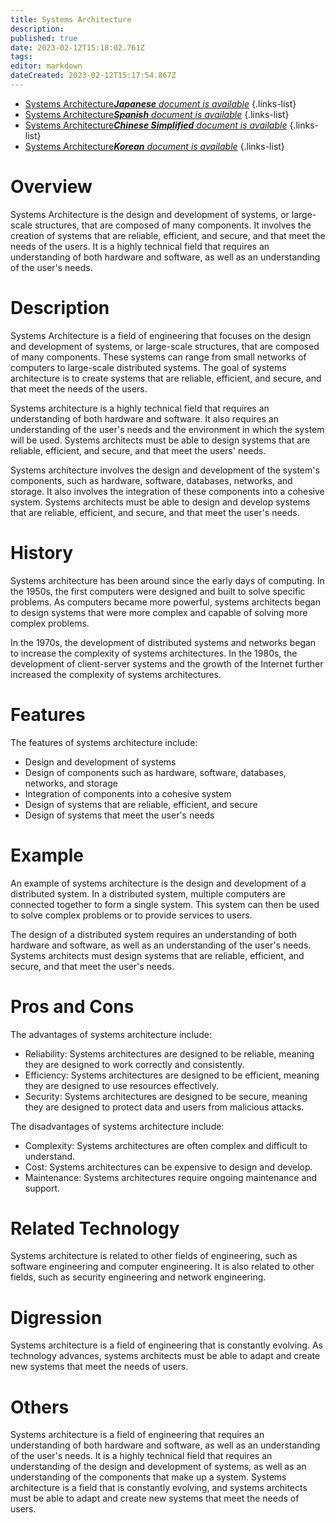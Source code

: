 ```yaml
---
title: Systems Architecture
description: 
published: true
date: 2023-02-12T15:18:02.761Z
tags: 
editor: markdown
dateCreated: 2023-02-12T15:17:54.867Z
---
```


- [Systems Architecture***Japanese** document is available*](/ja/Knowledge-base/Dictionary/systems-architecture)
{.links-list}
- [Systems Architecture***Spanish** document is available*](/es/Knowledge-base/Dictionary/systems-architecture)
{.links-list}
- [Systems Architecture***Chinese Simplified** document is available*](/zh/Knowledge-base/Dictionary/systems-architecture)
{.links-list}
- [Systems Architecture***Korean** document is available*](/ko/Knowledge-base/Dictionary/systems-architecture)
{.links-list}


# Overview
Systems Architecture is the design and development of systems, or large-scale structures, that are composed of many components. It involves the creation of systems that are reliable, efficient, and secure, and that meet the needs of the users. It is a highly technical field that requires an understanding of both hardware and software, as well as an understanding of the user's needs.

# Description
Systems Architecture is a field of engineering that focuses on the design and development of systems, or large-scale structures, that are composed of many components. These systems can range from small networks of computers to large-scale distributed systems. The goal of systems architecture is to create systems that are reliable, efficient, and secure, and that meet the needs of the users.

Systems architecture is a highly technical field that requires an understanding of both hardware and software. It also requires an understanding of the user's needs and the environment in which the system will be used. Systems architects must be able to design systems that are reliable, efficient, and secure, and that meet the users' needs.

Systems architecture involves the design and development of the system's components, such as hardware, software, databases, networks, and storage. It also involves the integration of these components into a cohesive system. Systems architects must be able to design and develop systems that are reliable, efficient, and secure, and that meet the user's needs.

# History
Systems architecture has been around since the early days of computing. In the 1950s, the first computers were designed and built to solve specific problems. As computers became more powerful, systems architects began to design systems that were more complex and capable of solving more complex problems.

In the 1970s, the development of distributed systems and networks began to increase the complexity of systems architectures. In the 1980s, the development of client-server systems and the growth of the Internet further increased the complexity of systems architectures.

# Features
The features of systems architecture include:

- Design and development of systems
- Design of components such as hardware, software, databases, networks, and storage
- Integration of components into a cohesive system
- Design of systems that are reliable, efficient, and secure
- Design of systems that meet the user's needs

# Example
An example of systems architecture is the design and development of a distributed system. In a distributed system, multiple computers are connected together to form a single system. This system can then be used to solve complex problems or to provide services to users.

The design of a distributed system requires an understanding of both hardware and software, as well as an understanding of the user's needs. Systems architects must design systems that are reliable, efficient, and secure, and that meet the user's needs.

# Pros and Cons
The advantages of systems architecture include:

- Reliability: Systems architectures are designed to be reliable, meaning they are designed to work correctly and consistently.
- Efficiency: Systems architectures are designed to be efficient, meaning they are designed to use resources effectively.
- Security: Systems architectures are designed to be secure, meaning they are designed to protect data and users from malicious attacks.

The disadvantages of systems architecture include:

- Complexity: Systems architectures are often complex and difficult to understand.
- Cost: Systems architectures can be expensive to design and develop.
- Maintenance: Systems architectures require ongoing maintenance and support.

# Related Technology
Systems architecture is related to other fields of engineering, such as software engineering and computer engineering. It is also related to other fields, such as security engineering and network engineering.

# Digression
Systems architecture is a field of engineering that is constantly evolving. As technology advances, systems architects must be able to adapt and create new systems that meet the needs of users.

# Others
Systems architecture is a field of engineering that requires an understanding of both hardware and software, as well as an understanding of the user's needs. It is a highly technical field that requires an understanding of the design and development of systems, as well as an understanding of the components that make up a system. Systems architecture is a field that is constantly evolving, and systems architects must be able to adapt and create new systems that meet the needs of users.
